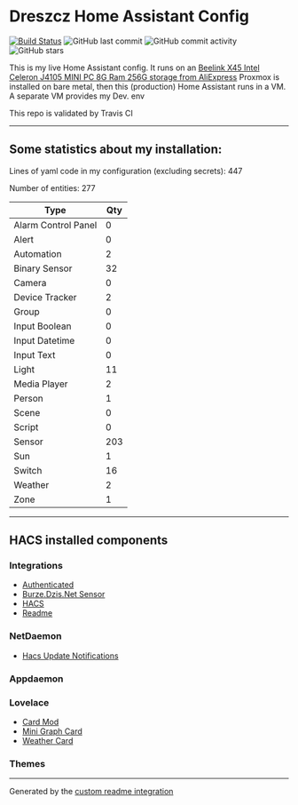 # Dreszcz Home Assistant Config

[![Build Status](https://travis-ci.org/DRESZCZ/HomeAssistantConfig.svg?branch=master)](https://travis-ci.org/github/DRESZCZ/HomeAssistantConfig)
![GitHub last commit](https://img.shields.io/github/last-commit/DRESZCZ/HomeAssistantConfig)
![GitHub commit activity](https://img.shields.io/github/commit-activity/m/DRESZCZ/HomeAssistantConfig)
![GitHub stars](https://img.shields.io/github/stars/DRESZCZ/HomeAssistantConfig)




This is my live Home Assistant config. 
It runs on an [Beelink X45 Intel Celeron J4105 MINI PC 8G Ram 256G storage from AliExpress](https://aliexpress.com/item/4001208421525.html)
Proxmox is installed on bare metal,  then this (production) Home Assistant runs in a VM.
A separate VM provides my Dev. env

This repo is validated by Travis CI


***

## Some statistics about my installation:

Lines of yaml code in my configuration (excluding secrets): 447

Number of entities: 277

Type | Qty
-- | --
Alarm Control Panel | 0
Alert | 0
Automation | 2
Binary Sensor | 32
Camera | 0
Device Tracker | 2
Group | 0
Input Boolean | 0
Input Datetime | 0
Input Text | 0
Light | 11
Media Player | 2
Person | 1
Scene | 0
Script | 0
Sensor | 203
Sun | 1
Switch | 16
Weather | 2
Zone | 1

***

## HACS installed components

### Integrations
- [Authenticated](https://github.com/custom-components/authenticated)
- [Burze.Dzis.Net Sensor](https://github.com/PiotrMachowski/Home-Assistant-custom-components-Burze.dzis.net)
- [HACS](https://github.com/hacs/integration)
- [Readme](https://github.com/custom-components/readme)

### NetDaemon
- [Hacs Update Notifications](https://github.com/hacs/ND-NotifyUpdates)

### Appdaemon

### Lovelace
- [Card Mod](https://github.com/thomasloven/lovelace-card-mod)
- [Mini Graph Card](https://github.com/kalkih/mini-graph-card)
- [Weather Card](https://github.com/bramkragten/weather-card)

### Themes

***


Generated by the [custom readme integration](https://github.com/custom-components/readme)
